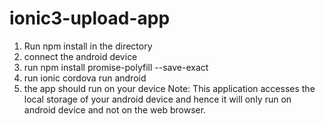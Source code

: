 # ionic3-upload-app
1) Run npm install in the directory
2) connect the android device
3) run npm install promise-polyfill --save-exact
4) run ionic cordova run android
5) the app should run on your device
Note: This application accesses the local storage of your android device and hence it will only run on android device and not on the web browser.
